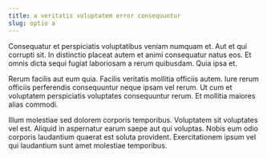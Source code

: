 ```yaml
---
title: a veritatis voluptatem error consequuntur
slug: optio a
---
```


Consequatur et perspiciatis voluptatibus veniam numquam et. Aut et qui corrupti sit. In distinctio placeat autem et animi consequatur natus eos. Et omnis dicta sequi fugiat laboriosam a rerum quibusdam. Quia ipsa et.

Rerum facilis aut eum quia. Facilis veritatis mollitia officiis autem. Iure rerum officiis perferendis consequuntur neque ipsam vel rerum. Ut cum et voluptatem perspiciatis voluptates consequuntur rerum. Et mollitia maiores alias commodi.

Illum molestiae sed dolorem corporis temporibus. Voluptatem sit voluptates vel est. Aliquid in aspernatur earum saepe aut qui voluptas. Nobis eum odio corporis laudantium quaerat est soluta provident. Exercitationem ipsum vel qui laudantium sunt amet molestiae temporibus.
